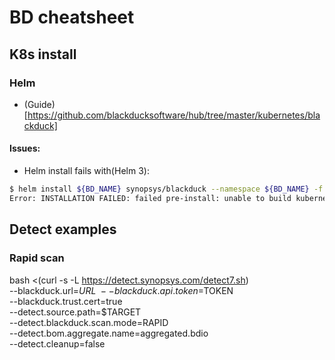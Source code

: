 # BD cheatsheet

## K8s install

### Helm

* (Guide)[https://github.com/blackducksoftware/hub/tree/master/kubernetes/blackduck]

#### Issues:
* Helm install fails with(Helm 3):
```bash
$ helm install ${BD_NAME} synopsys/blackduck --namespace ${BD_NAME} -f ${BD_SIZE}.yaml --set tlsCertSecretName=${BD_NAME}-blackduck-webserver-certificate
Error: INSTALLATION FAILED: failed pre-install: unable to build kubernetes object for pre-install hook blackduck/templates/postgres-config.yaml: error validating "": error validating data: unknown object type "nil" in ConfigMap.data.HUB_POSTGRES_HOST
```

## Detect examples

### Rapid scan

bash <(curl -s -L https://detect.synopsys.com/detect7.sh) \
--blackduck.url=$URL \
--blackduck.api.token=$TOKEN \
--blackduck.trust.cert=true \
--detect.source.path=$TARGET \
--detect.blackduck.scan.mode=RAPID \
--detect.bom.aggregate.name=aggregated.bdio \
--detect.cleanup=false
